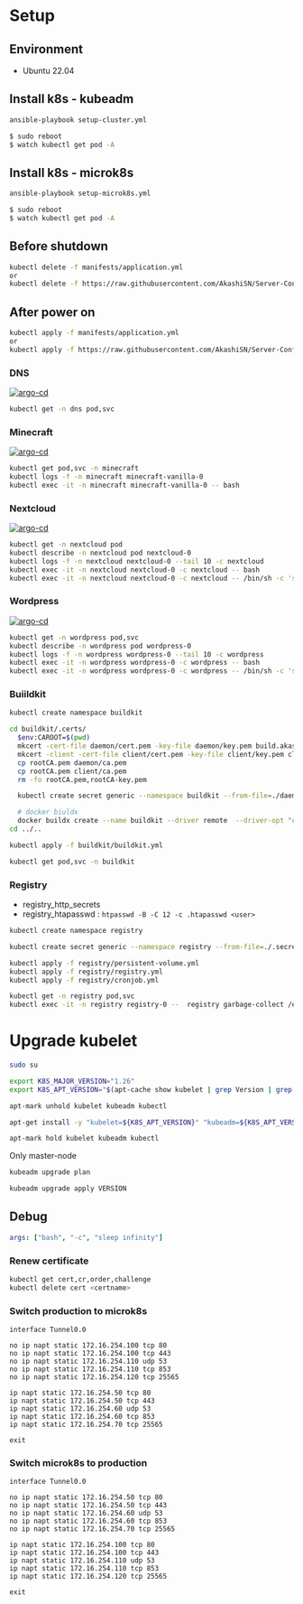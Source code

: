 # Setup
## Environment
- Ubuntu 22.04

## Install k8s - kubeadm

```bash
ansible-playbook setup-cluster.yml

$ sudo reboot
$ watch kubectl get pod -A
```

## Install k8s - microk8s

```bash
ansible-playbook setup-microk8s.yml

$ sudo reboot
$ watch kubectl get pod -A
```

## Before shutdown

```bash
kubectl delete -f manifests/application.yml
or
kubectl delete -f https://raw.githubusercontent.com/AkashiSN/Server-Config/main/k8s/manifests/application.yml
```

## After power on

```bash
kubectl apply -f manifests/application.yml
or
kubectl apply -f https://raw.githubusercontent.com/AkashiSN/Server-Config/main/k8s/manifests/application.yml
```

### DNS

[![argo-cd](https://argocd.akashisn.info/api/badge?name=dns&revision=true)](https://argocd.akashisn.info/applications/argo-cd/dns)

```bash
kubectl get -n dns pod,svc
```

### Minecraft

[![argo-cd](https://argocd.akashisn.info/api/badge?name=minecraft&revision=true)](https://argocd.akashisn.info/applications/argo-cd/minecraft)

```bash
kubectl get pod,svc -n minecraft
kubectl logs -f -n minecraft minecraft-vanilla-0
kubectl exec -it -n minecraft minecraft-vanilla-0 -- bash
```

### Nextcloud

[![argo-cd](https://argocd.akashisn.info/api/badge?name=nextcloud&revision=true)](https://argocd.akashisn.info/applications/argo-cd/nextcloud)

```bash
kubectl get -n nextcloud pod
kubectl describe -n nextcloud pod nextcloud-0
kubectl logs -f -n nextcloud nextcloud-0 --tail 10 -c nextcloud
kubectl exec -it -n nextcloud nextcloud-0 -c nextcloud -- bash
kubectl exec -it -n nextcloud nextcloud-0 -c nextcloud -- /bin/sh -c 'su www-data --shel=/bin/sh --command="/usr/local/bin/php occ <command>"'
```

### Wordpress

[![argo-cd](https://argocd.akashisn.info/api/badge?name=wordpress&revision=true)](https://argocd.akashisn.info/applications/argo-cd/wordpress)

```bash
kubectl get -n wordpress pod,svc
kubectl describe -n wordpress pod wordpress-0
kubectl logs -f -n wordpress wordpress-0 --tail 10 -c wordpress
kubectl exec -it -n wordpress wordpress-0 -c wordpress -- bash
kubectl exec -it -n wordpress wordpress-0 -c wordpress -- /bin/sh -c 'su www-data --shel=/bin/sh --command="wp <command>"'
```

### Buiildkit

```bash
kubectl create namespace buildkit

cd buildkit/.certs/
  $env:CAROOT=$(pwd)
  mkcert -cert-file daemon/cert.pem -key-file daemon/key.pem build.akashisn.info
  mkcert -client -cert-file client/cert.pem -key-file client/key.pem client
  cp rootCA.pem daemon/ca.pem
  cp rootCA.pem client/ca.pem
  rm -fo rootCA.pem,rootCA-key.pem

  kubectl create secret generic --namespace buildkit --from-file=./daemon buildkit-daemon-certs

  # docker biuldx
  docker buildx create --name buildkit --driver remote  --driver-opt "cacert=$(pwd)/client/ca.pem,cert=$(pwd)/client/cert.pem,key=$(pwd)/client/key.pem,servername=build.akashisn.info" tcp://build.akashisn.info:2376 --use
cd ../..

kubectl apply -f buildkit/buildkit.yml

kubectl get pod,svc -n buildkit
```

### Registry

- registry_http_secrets
- registry_htapasswd : `htpasswd -B -C 12 -c .htapasswd <user>`

```bash
kubectl create namespace registry

kubectl create secret generic --namespace registry --from-file=./.secrets/registry_http_secrets --from-file=./.secrets/registry_htapasswd registry-secrets

kubectl apply -f registry/persistent-volume.yml
kubectl apply -f registry/registry.yml
kubectl apply -f registry/cronjob.yml

kubectl get -n registry pod,svc
kubectl exec -it -n registry registry-0 --  registry garbage-collect /etc/docker/registry/config.yml
```

# Upgrade kubelet

```bash
sudo su

export K8S_MAJOR_VERSION="1.26"
export K8S_APT_VERSION="$(apt-cache show kubelet | grep Version | grep ${K8S_MAJOR_VERSION} | head -n 1 | cut -d ' ' -f 2)"

apt-mark unhold kubelet kubeadm kubectl

apt-get install -y "kubelet=${K8S_APT_VERSION}" "kubeadm=${K8S_APT_VERSION}" "kubectl=${K8S_APT_VERSION}"

apt-mark hold kubelet kubeadm kubectl

```

Only master-node
```bash
kubeadm upgrade plan

kubeadm upgrade apply VERSION
```

## Debug

```yml
args: ["bash", "-c", "sleep infinity"]
```

### Renew certificate

```bash
kubectl get cert,cr,order,challenge
kubectl delete cert <certname>
```


### Switch production to microk8s

```
interface Tunnel0.0

no ip napt static 172.16.254.100 tcp 80
no ip napt static 172.16.254.100 tcp 443
no ip napt static 172.16.254.110 udp 53
no ip napt static 172.16.254.110 tcp 853
no ip napt static 172.16.254.120 tcp 25565

ip napt static 172.16.254.50 tcp 80
ip napt static 172.16.254.50 tcp 443
ip napt static 172.16.254.60 udp 53
ip napt static 172.16.254.60 tcp 853
ip napt static 172.16.254.70 tcp 25565

exit
```

### Switch microk8s to production

```
interface Tunnel0.0

no ip napt static 172.16.254.50 tcp 80
no ip napt static 172.16.254.50 tcp 443
no ip napt static 172.16.254.60 udp 53
no ip napt static 172.16.254.60 tcp 853
no ip napt static 172.16.254.70 tcp 25565

ip napt static 172.16.254.100 tcp 80
ip napt static 172.16.254.100 tcp 443
ip napt static 172.16.254.110 udp 53
ip napt static 172.16.254.110 tcp 853
ip napt static 172.16.254.120 tcp 25565

exit
```